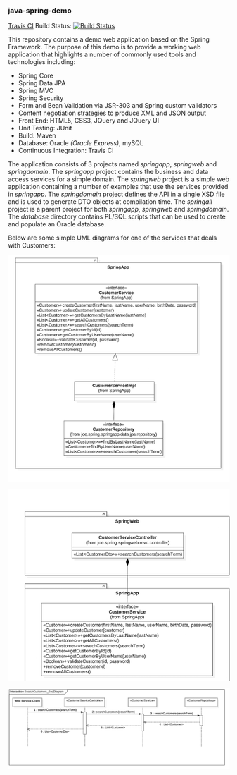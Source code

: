 ### java-spring-demo 
[Travis CI](https://travis-ci.org) Build Status: [![Build Status](https://travis-ci.org/jsicree/java-spring-demo.svg)](https://travis-ci.org/jsicree/java-spring-demo)

This repository contains a demo web application based on the Spring Framework. The purpose of this demo is to provide a working web application that highlights a number of commonly used tools and technologies including:
* Spring Core
* Spring Data JPA
* Spring MVC
* Spring Security
* Form and Bean Validation via JSR-303 and Spring custom validators
* Content negotiation strategies to produce XML and JSON output
* Front End: HTML5, CSS3, JQuery and JQuery UI
* Unit Testing: JUnit
* Build: Maven 
* Database: Oracle *(Oracle Express)*, mySQL
* Continuous Integration: Travis CI

The application consists of 3 projects named *springapp*, *springweb* and *springdomain*. The *springapp* project contains the business and data access services for a simple domain. The *springweb* project is a simple web application containing a number of examples that use the services provided in *springapp*. The *springdomain* project defines the API in a single XSD file and is used to generate DTO objects at compilation time. The *springall* project is a parent project for both *springapp*, *springweb* and *springdomain*. The *database* directory contains PL/SQL scripts that can be used to create and populate an Oracle database.

Below are some simple UML diagrams for one of the services that deals with Customers:

![CustomerService](/docs/CustomerService_ClassDiagram_small.png)

![CustomerWebService](/docs/CustomerServiceController_ClassDiagram_small.png)

![Customer_SeqDiagram](/docs/SearchCustomers_SeqDiagram_small.png)







